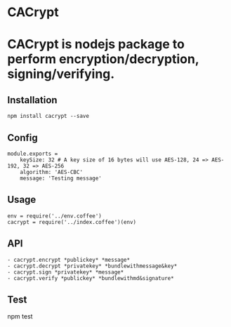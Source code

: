 CACrypt
=======
# CACrypt is nodejs package to perform encryption/decryption, signing/verifying. 

## Installation
```
npm install cacrypt --save
```

## Config
```
module.exports =
	keySize: 32 # A key size of 16 bytes will use AES-128, 24 => AES-192, 32 => AES-256
  	algorithm: 'AES-CBC'
  	message: 'Testing message'
```

## Usage
```
env = require('../env.coffee')
cacrypt = require('../index.coffee')(env)

```

## API
```
- cacrypt.encrypt *publickey* *message*
- cacrypt.decrypt *privatekey* *bundlewithmessage&key*
- cacrypt.sign *privatekey* *message*
- cacrypt.verify *publickey* *bundlewithmd&signature*

```
## Test
npm test


